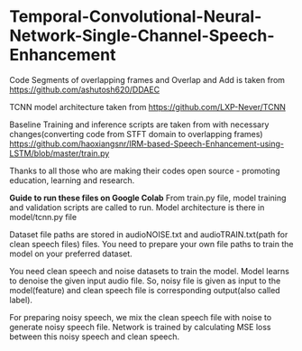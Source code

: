 # Temporal-Convolutional-Neural-Network-Single-Channel-Speech-Enhancement
Code Segments of overlapping frames and Overlap and Add is taken from 
https://github.com/ashutosh620/DDAEC


TCNN model architecture taken from https://github.com/LXP-Never/TCNN

Baseline Training and inference scripts are taken from with necessary changes(converting code from STFT domain to overlapping frames)
https://github.com/haoxiangsnr/IRM-based-Speech-Enhancement-using-LSTM/blob/master/train.py

Thanks to all those who are making their codes open source - promoting education, learning and research.

**Guide to run these files on Google Colab**
From train.py file, model training and validation scripts are called to run.
Model architecture is there in model/tcnn.py file

Dataset file paths are stored in audioNOISE.txt and audioTRAIN.txt(path for clean speech files) files. You need to prepare your own file paths to train the model on your preferred dataset. 

You need clean speech and noise datasets to train the model. Model learns to denoise the given input audio file. So, noisy file is given as input to the model(feature) and clean speech file is corresponding output(also called label). 

For preparing noisy speech, we mix the clean speech file with noise to generate noisy speech file. Network is trained by calculating MSE loss between this noisy speech and clean speech. 

